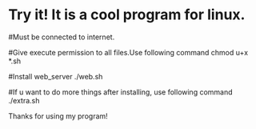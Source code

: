 # Try it! It is a cool program for linux.
#Must be connected to internet.

#Give execute permission to all files.Use following command
chmod u+x *.sh

#Install web_server
./web.sh

#If u want to do more things after installing, use following command
./extra.sh

Thanks for using my program!
